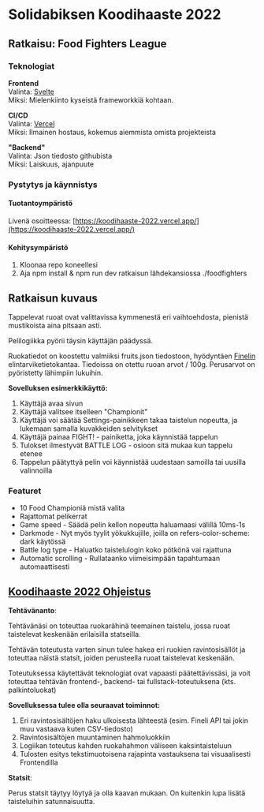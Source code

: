 # Solidabiksen Koodihaaste 2022

## Ratkaisu:  **Food Fighters League**

### Teknologiat

**Frontend**  
Valinta: [Svelte](https://svelte.dev/)  
Miksi: Mielenkiinto kyseistä frameworkkiä kohtaan.  

**CI/CD**  
Valinta: [Vercel](https://vercel.com/)  
Miksi: Ilmainen hostaus, kokemus aiemmista omista projekteista

**"Backend"**  
Valinta: Json tiedosto githubista  
Miksi: Laiskuus, ajanpuute

### Pystytys ja käynnistys

#### **Tuotantoympäristö**  

Livenä osoitteessa: [https://koodihaaste-2022.vercel.app/](https://koodihaaste-2022.vercel.app/)

#### **Kehitysympäristö**

1. Kloonaa repo koneellesi
1. Aja npm install & npm run dev ratkaisun lähdekansiossa ./foodfighters

## Ratkaisun kuvaus

Tappelevat ruoat ovat valittavissa kymmenestä eri vaihtoehdosta, pienistä mustikoista aina pitsaan asti.  

Pelilogiikka pyörii täysin käyttäjän päädyssä.

Ruokatiedot on koostettu valmiiksi fruits.json tiedostoon, hyödyntäen [Finelin](https://fineli.fi/fineli/fi/index) elintarviketietokantaa. Tiedoissa on otettu ruoan arvot / 100g. Perusarvot on pyöristetty lähimpiin lukuihin.

**Sovelluksen esimerkkikäyttö:**

1. Käyttäjä avaa sivun
1. Käyttäjä valitsee itselleen "Championit"
1. Käyttäjä voi säätää Settings-painikkeen takaa taistelun nopeutta, ja lukemaan samalla kuvakkeiden selvitykset
1. Käyttäjä painaa FIGHT! - painiketta, joka käynnistää tappelun
1. Tulokset ilmestyvät BATTLE LOG - osioon sitä mukaa kun tappelu etenee
1. Tappelun päätyttyä pelin voi käynnistää uudestaan samoilla tai uusilla valinnoilla

### **Featuret**

- 10 Food Championiä mistä valita
- Rajattomat pelikerrat
- Game speed - Säädä pelin kellon nopeutta haluamaasi välillä 10ms-1s
- Darkmode - Nyt myös tyylit yökukkujille, joilla on refers-color-scheme: dark käytössä
- Battle log type - Haluatko taistelulogin koko pötkönä vai rajattuna
- Automatic scrolling -  Rullataanko viimeisimpään tapahtumaan automaattisesti

## [Koodihaaste 2022 Ohjeistus](https://koodihaaste.solidabis.com/intro)

**Tehtävänanto**:

Tehtävänäsi on toteuttaa ruokarähinä teemainen taistelu, jossa ruoat taistelevat keskenään erilaisilla statseilla.

Tehtävän toteutusta varten sinun tulee hakea eri ruokien ravintosisällöt ja toteuttaa näistä statsit, joiden perusteella ruoat taistelevat keskenään.

Toteutuksessa käytettävät teknologiat ovat vapaasti päätettävissäsi, ja voit toteuttaa tehtävän frontend-, backend- tai fullstack-toteutuksena (kts. palkintoluokat)

**Sovelluksessa tulee olla seuraavat toiminnot:**

1. Eri ravintosisältöjen haku ulkoisesta lähteestä (esim. Fineli API tai jokin muu vastaava kuten CSV-tiedosto)
1. Ravintosisältöjen muuntaminen hahmoluokkiin
1. Logiikan toteutus kahden ruokahahmon väliseen kaksintaisteluun
1. Tulosten esitys tekstimuotoisena rajapinta vastauksena tai visuaalisesti Frontendilla

**Statsit**:

Perus statsit täytyy löytyä ja olla kaavan mukaan. On kuitenkin lupa lisätä taisteluihin satunnaisuutta.